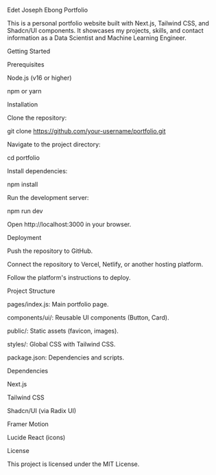 Edet Joseph Ebong Portfolio

This is a personal portfolio website built with Next.js, Tailwind CSS, and Shadcn/UI components. It showcases my projects, skills, and contact information as a Data Scientist and Machine Learning Engineer.

Getting Started

Prerequisites





Node.js (v16 or higher)



npm or yarn

Installation





Clone the repository:

git clone https://github.com/your-username/portfolio.git



Navigate to the project directory:

cd portfolio



Install dependencies:

npm install



Run the development server:

npm run dev



Open http://localhost:3000 in your browser.

Deployment





Push the repository to GitHub.



Connect the repository to Vercel, Netlify, or another hosting platform.



Follow the platform's instructions to deploy.

Project Structure





pages/index.js: Main portfolio page.



components/ui/: Reusable UI components (Button, Card).



public/: Static assets (favicon, images).



styles/: Global CSS with Tailwind CSS.



package.json: Dependencies and scripts.

Dependencies





Next.js



Tailwind CSS



Shadcn/UI (via Radix UI)



Framer Motion



Lucide React (icons)

License

This project is licensed under the MIT License.
